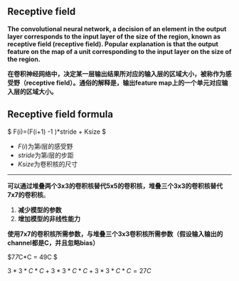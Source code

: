 ## Receptive field

**The convolutional neural network, a decision of an element in the output layer corresponds to the input layer of the size of the region, known as receptive field (receptive field). Popular explanation is that the output feature on the map of a unit corresponding to the input layer on the size of the region.**

**在卷积神经网络中，决定某一层输出结果所对应的输入层的区域大小，被称作为感受野（receptive field）。通俗的解释是，输出feature map上的一个单元对应输入层的区域大小。**



## Receptive field  formula

$ F(i)=(F(i+1) -1 )*stride + Ksize $

- $F(i)$为第$i$层的感受野
- $stride$为第$i$层的步距
- $Ksize$为卷积核的尺寸



***

**可以通过堆叠两个3x3的卷积核替代5x5的卷积核，堆叠三个3x3的卷积核替代7x7的卷积核**。

1. **减少模型的参数**
2. **增加模型的非线性能力**

**使用7x7的卷积核所需参数，与堆叠三个3x3卷积核所需参数（假设输入输出的channel都是C，并且忽略bias）**

$7*7*C*C = 49C $

$3*3*C*C +3*3*C*C +3*3*C*C =27C$